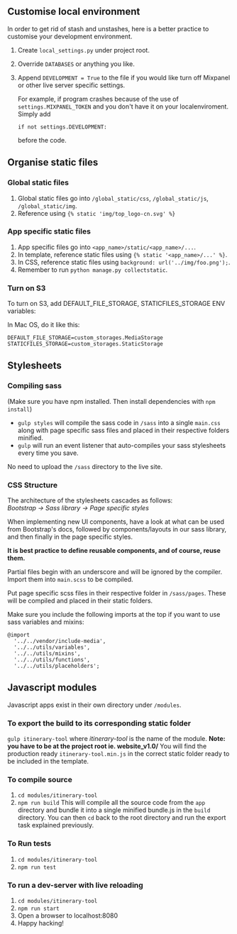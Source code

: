 ## Customise local environment
In order to get rid of stash and unstashes, here is a better practice to customise your development environment.

1. Create `local_settings.py` under project root.
2. Override `DATABASES` or anything you like.
3. Append `DEVELOPMENT = True` to the file if you would like turn off Mixpanel or other live server specific settings.

	For example, if program crashes because of the use of `settings.MIXPANEL_TOKEN` and you don't have it on your localenviroment. Simply add

	`if not settings.DEVELOPMENT:`

	before the code.

## Organise static files

### Global static files
1. Global static files go into `/global_static/css`, `/global_static/js`, `/global_static/img`.
2. Reference using `{% static 'img/top_logo-cn.svg' %}`

### App specific static files
1. App specific files go into `<app_name>/static/<app_name>/...`.
2. In template, reference static files using `{% static '<app_name>/...' %}`.
3. In CSS, reference static files using `background: url('../img/foo.png');`.
4. Remember to run `python manage.py collectstatic`.

### Turn on S3
To turn on S3, add DEFAULT_FILE_STORAGE, STATICFILES_STORAGE ENV variables:

In Mac OS, do it like this:

`DEFAULT_FILE_STORAGE=custom_storages.MediaStorage`
`STATICFILES_STORAGE=custom_storages.StaticStorage`

## Stylesheets
### Compiling sass
(Make sure you have npm installed. Then install dependencies with `npm install`)  

- `gulp styles` will compile the sass code in `/sass` into a single `main.css` along with page specific sass files and placed in their respective folders minified.  
- `gulp` will run an event listener that auto-compiles your sass stylesheets every time you save.  

No need to upload the `/sass` directory to the live site.

### CSS Structure
The architecture of the stylesheets cascades as follows:  
*Bootstrap -> Sass library -> Page specific styles*  

When implementing new UI components, have a look at what can be used from Bootstrap's docs, followed by components/layouts in our sass library, and then finally in the page specific styles.  

**It is best practice to define reusable components, and of course, reuse them.**  

Partial files begin with an underscore and will be ignored by the compiler. Import them into `main.scss` to be compiled.

Put page specific scss files in their respective folder in `/sass/pages`. These will be compiled and placed in their static folders.  

Make sure you include the following imports at the top if you want to use sass variables and mixins:  
````
@import
  '../../vendor/include-media',
  '../../utils/variables',
  '../../utils/mixins',
  '../../utils/functions',
  '../../utils/placeholders';
````

## Javascript modules
Javascript apps exist in their own directory under `/modules`.

### To export the build to its corresponding static folder 
`gulp itinerary-tool` where *itinerary-tool* is the name of the module.
**Note: you have to be at the project root ie. website_v1.0/**
You will find the production ready `itinerary-tool.min.js` in the correct
static folder ready to be included in the template.

### To compile source
1. `cd modules/itinerary-tool`
2. `npm run build`
This will compile all the source code from the `app` directory and bundle it 
into a single minified bundle.js in the `build` directory. You can then `cd` 
back to the root directory and run the export task explained previously.

### To Run tests
1. `cd modules/itinerary-tool`
2. `npm run test`

### To run a dev-server with live reloading
1. `cd modules/itinerary-tool`
2. `npm run start`
3. Open a browser to localhost:8080
4. Happy hacking!
